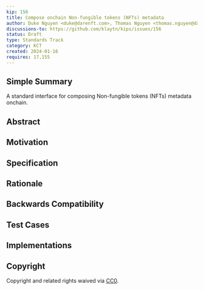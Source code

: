 ```yaml
---
kip: 156
title: Compose onchain Non-fungible tokens (NFTs) metadata
author: Duke Nguyen <duke@darenft.com>, Thomas Nguyen <thomas.nguyen@darenft.com>, Kelvin Pham <kelvin.pham@darenft.com>, Tony Vu <tony.vu@darenft.com>
discussions-to: https://github.com/klaytn/kips/issues/156
status: Draft
type: Standards Track
category: KCT
created: 2024-01-16
requires: 17,155
---
```


## Simple Summary
A standard interface for composing Non-fungible tokens (NFTs) metadata onchain.

## Abstract

## Motivation

## Specification

## Rationale

## Backwards Compatibility


## Test Cases

## Implementations

## Copyright
Copyright and related rights waived via [CC0](https://creativecommons.org/publicdomain/zero/1.0/).


